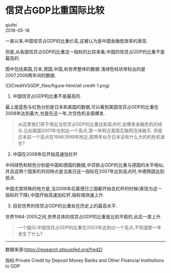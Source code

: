 # 信贷占GDP比重国际比较
qiufei  
2016-05-18  



一直以来,中国信贷占GDP的比重价高,这被认为是中国金融低效率的表现.

但是,从各国信贷占GDP的比重这一指标的比较来看,中国的信贷占GDP的比重不是最高的.

图中包括美国,日本,德国,中国,和世界整体的数据.浅绿色柱状带标出的是2007,2008两年间的数据.


![](CreditVSGDP_files/figure-html/all credit-1.png)



1. 中国信贷占GDP的比重不是最高的.

最上面蓝色与红色分别是日本和美国的数据,可以看到美国信贷占GDP的比重在2008年达到最大,也是在这一年,次贷危机全面爆发.

>从这里我们易于得出当信贷占GDP的比重达到高点时,会爆发金融危机的结论.比如美国2001年也到达一个高点,那一年附近美国互联网泡沫破灭.
>但是日本前一个高点在1998,1999年附近,那两年似乎日本没有什么大的的危机发生?

2. 中国在2008年后开始高速加杠杆

中间绿色和棕色分别是中国和德国的数据,中贷款占GDP的比重与德国的水平相似,并且这两个国家的共同特点是当美日这一指标在2007年达到高点时,中德两国达到低点.

中国尤其特殊的地方是,当2008年后美德日三国都开始去杠杆的时候(表现为这一指标的下降),中国开始高速加杠杆,指标值快速上升.

3. 目前世界的信贷占GDP的比重处在历史上的最高水平.

世界1984-2005之间,世界总体的信贷占GDP的比重是比较平稳的,此后一直上升.

> 一个疑问:中国信贷占GDP的比重在2003年达到过一个高点,不知道那一年发生了什么?


---

数据来源:https://research.stlouisfed.org/fred2/

指标:Private Credit by Deposit Money Banks and Other Financial Institutions to GDP



